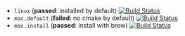 * `linux` (**passed**: installed by default)
[![Build Status](https://travis-ci.org/travis-ci-tester/travis-test-cmake.png?branch=linux)](https://travis-ci.org/travis-ci-tester/travis-test-cmake)
* `mac.default` (**failed**: no cmake by default)
[![Build Status](https://travis-ci.org/travis-ci-tester/travis-test-cmake.png?branch=mac.default)](https://travis-ci.org/travis-ci-tester/travis-test-cmake)
* `mac.install` (**passed**: install with brew)
[![Build Status](https://travis-ci.org/travis-ci-tester/travis-test-cmake.png?branch=mac.install)](https://travis-ci.org/travis-ci-tester/travis-test-cmake)
